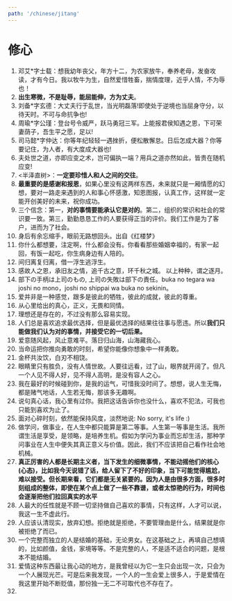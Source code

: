 ```yaml
---
path: '/chinese/jitang'
---
```


# 修心

1. 邓艾*字士载：想我幼年丧父，年方十二，为农家放牛，奉养老母，发奋攻读，才有今日。我以牧牛为生，自然爱惜牲畜，揣情度理，近乎人情，不为辱也！
2. **出生寒微，不是耻辱，能屈能伸，方为丈夫**。
3. 刘备*字玄德：大丈夫行于乱世，当光明磊落!即使处于逆境也当屈身守分，以待天时。不可与命抗争也!
4. 周瑜*字公瑾：登台号令威严，跃马勇冠三军。上能报君侯知遇之恩，下可荣妻荫子，吾生平之愿，足以!
5. 司马懿*字仲达：你等年纪轻轻一遇挫折，便松散懈怠。日后怎成大器？你等要记住，为人者，有大度成大器也!
6. 夫处世之道，亦即应变之术，岂可偏执一端？用兵之道亦然如此，皆贵在随机应变!
7. <半泽直树>：**一定要珍惜人和人之间的交往**。
8. **最重要的是感谢和报恩**，如果心里没有这两样东西，未来就只是一厢情愿的幻想，要对一路走来遇到的人和事心怀感激，知恩图报，认真工作，这样就一定能开创美好的未来，祝你成功。
9. 三个信念：第一，**对的事情要能承认它是对的**。第二，组织的常识和社会的常识要一致。第三，勤勤恳恳工作的人要获得正当的评价。我们工作是为了客户，进而为了社会。
10. 身后有余忘缩手，眼前无路想回头。出自《红楼梦》
11. 你什么都想要，注定啊，什么都会没有。你看看那些婚姻幸福的，有家一起回，有饭一起吃，你生病身边有人陪的。
12. 间归离复归离，借一浮生逃浮生。
13. 感故人之恩，承旧友之情，追千古之意，环千秋之城。 以上种种，谓之逐月。
14. 部下の手柄は上司のもの, 上司の失敗は部下の責任。buka no tegara wa joshi no mono，joshi no shippai wa buka no sekinin。
15. 爱并非是一种感觉，跟多是彼此的牺牲，彼此的成就，彼此的尊重。
16. 从心里给出的真心，正义，无畏和同情。
17. 理想还是存在的，不过没有那么容易实现。
18. 人们总是喜欢追求最优选择，但是最优选择的结果往往事与愿违。所以**我们只能做我们认为对的事情，并接受它的一切后果。**
19. 爱意随风起，风止意难平。落日归山海，山海藏我心。
20. 当命运把你推向勇敢的时刻，希望你能像你想象中一样勇敢。
21. 金杯共汝饮，白刃不相饶。
22. 眼睛里只有胜负，没有人情世故。人要往远看，过了山，眼界就开阔了。但凡一个人见不得人好，见不得人高明，是没有容人之心。
23. 我在最好的时候碰到你，是我的运气，可惜我没时间了。想想，说人生无悔，都是赌气地话，人生若无悔，那该多无趣啊。
24. 说句真心话，我心里有过你。我把这话告诉你也没什么，喜欢不犯法，可我也只能到喜欢为止了。
25. 面对心碎时刻，依然能保持风度，淡然地说: No sorry, it's life :)
26. 做学问，做事业，在人生中都只能算是第二等事。人生第一等事是生活。我所谓生活是享受，是领略，是培养生机。假如为学问为事业而忘却生活，那种学问事业在人生中便失其真正意义与价值。因此，我们不应该把自己看作社会地机械。
27. **真正厉害的人都是长期主义者，当下发生的细微事情，不能动摇他们的核心(心态)，比如我今天说错了话，给人留下了不好的印象，当下可能觉得尴尬，难以接受。但长期来看，它们都是无关紧要的。因为人是由很多方面，很多时刻组成的整体，即使在某个点上做了一些不靠谱，或者太惊艳的行为，时间也会逐渐把他们拉回真实的水平**
28. 人最大的任性就是不顾一切坚持做自己喜欢的事情，只有这样，人才可以说，我这一生不虚此行。
29. 人应该认清现实，放弃幻想。拒绝就是拒绝，不要管理由是什么，结果就是你被拒绝了而已。
30. 一个完整而独立的人是结婚的基础，无论男女。在这基础之上，再填自己想填的，比如颜值，金钱，家境等等。不是完整的人，不是适不适合的问题，是根本不能结婚。
31. 爱情这种东西最让我心动的地方，是我曾经以为它一生只会出现一次，只会为一个人展现光芒。可是后来我发现，一个人的一生会爱上很多人，于是爱情在我这里开始不断贬值，那份独一无二不可取代也不存在了。
32. 